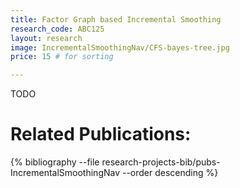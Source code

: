```yaml
---
title: Factor Graph based Incremental Smoothing
research_code: ABC125
layout: research
image: IncrementalSmoothingNav/CFS-bayes-tree.jpg
price: 15 # for sorting 

---
```


TODO

# Related Publications: 
{% bibliography --file research-projects-bib/pubs-IncrementalSmoothingNav --order descending %}

